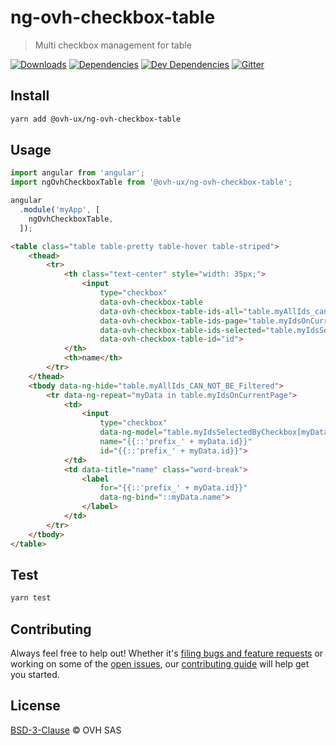 # ng-ovh-checkbox-table

> Multi checkbox management for table

[![Downloads](https://badgen.net/npm/dt/@ovh-ux/ng-ovh-checkbox-table)](https://npmjs.com/package/@ovh-ux/ng-ovh-checkbox-table) [![Dependencies](https://badgen.net/david/dep/ovh-ux/ng-ovh-checkbox-table)](https://npmjs.com/package/@ovh-ux/ng-ovh-checkbox-table?activeTab=dependencies) [![Dev Dependencies](https://badgen.net/david/dev/ovh-ux/ng-ovh-checkbox-table)](https://npmjs.com/package/@ovh-ux/ng-ovh-checkbox-table?activeTab=dependencies) [![Gitter](https://badgen.net/badge/gitter/ovh-ux/blue?icon=gitter)](https://gitter.im/ovh/ux)

## Install

```sh
yarn add @ovh-ux/ng-ovh-checkbox-table
```

## Usage

```js
import angular from 'angular';
import ngOvhCheckboxTable from '@ovh-ux/ng-ovh-checkbox-table';

angular
  .module('myApp', [
    ngOvhCheckboxTable,
  ]);
```

```html
<table class="table table-pretty table-hover table-striped">
    <thead>
        <tr>
            <th class="text-center" style="width: 35px;">
                <input
                    type="checkbox"
                    data-ovh-checkbox-table
                    data-ovh-checkbox-table-ids-all="table.myAllIds_canBeFiltered"
                    data-ovh-checkbox-table-ids-page="table.myIdsOnCurrentPage"
                    data-ovh-checkbox-table-ids-selected="table.myIdsSelectedByCheckbox"
                    data-ovh-checkbox-table-id="id">
            </th>
            <th>name</th>
        </tr>
    </thead>
    <tbody data-ng-hide="table.myAllIds_CAN_NOT_BE_Filtered">
        <tr data-ng-repeat="myData in table.myIdsOnCurrentPage">
            <td>
                <input
                    type="checkbox"
                    data-ng-model="table.myIdsSelectedByCheckbox[myData.id]"
                    name="{{::'prefix_' + myData.id}}"
                    id="{{::'prefix_' + myData.id}}">
            </td>
            <td data-title="name" class="word-break">
                <label
                    for="{{::'prefix_' + myData.id}}"
                    data-ng-bind="::myData.name">
                </label>
            </td>
        </tr>
    </tbody>
</table>
```

## Test

```sh
yarn test
```

## Contributing

Always feel free to help out! Whether it's [filing bugs and feature requests](https://github.com/ovh-ux/ng-ovh-checkbox-table/issues/new) or working on some of the [open issues](https://github.com/ovh-ux/ng-ovh-checkbox-table/issues), our [contributing guide](CONTRIBUTING.md) will help get you started.

## License

[BSD-3-Clause](LICENSE) © OVH SAS

